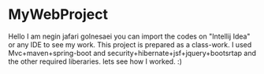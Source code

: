 # MyWebProject

Hello
I am negin jafari golnesaei
you can import the codes on "Intellij Idea" or any IDE to see my work.
This project is prepared as a class-work.
I used Mvc+maven+spring-boot and security+hibernate+jsf+jquery+bootsrtap and the other required liberaries.
lets see how I worked.
:)
